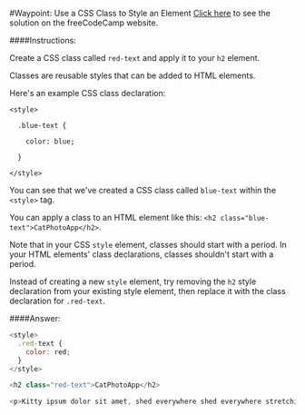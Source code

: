 #Waypoint: Use a CSS Class to Style an Element
<a href="http://freecodecamp.com/challenges/Waypoint:%20Use%20a%20CSS%20Class%20to%20Style%20an%20Element?solution=%3Cstyle%3E%0A%20%20.red-text%20%7B%0A%20%20%20%20color%3A%20red%3B%0A%20%20%7D%0A%3C%2Fstyle%3E%0A%0A%3Ch2%20class%3D%22red-text%22%3ECatPhotoApp%3C%2Fh2%3E%0A%0A%3Cp%3EKitty%20ipsum%20dolor%20sit%20amet%2C%20shed%20everywhere%20shed%20everywhere%20stretching%20attack%20your%20ankles%20chase%20the%20red%20dot%2C%20hairball%20run%20catnip%20eat%20the%20grass%20sniff.%3C%2Fp%3E%0A" target="_blank">Click here</a> to see the solution on the freeCodeCamp website.


####Instructions:
<p class="wrappable negative-10">Create a CSS class called <code>red-text</code> and apply it to your <code>h2</code> element.</p><p class="wrappable negative-10">Classes are reusable styles that can be added to HTML elements.</p><p class="wrappable negative-10">Here&apos;s an example CSS class declaration:</p><p class="wrappable negative-10"><code>&lt;style&gt;</code></p><p class="wrappable negative-10"><code>&#x2009;&#x2009;.blue-text {</code></p><p class="wrappable negative-10"><code>&#x2009;&#x2009;&#x2009;&#x2009;color: blue;</code></p><p class="wrappable negative-10"><code>&#x2009;&#x2009;}</code></p><p class="wrappable negative-10"><code>&lt;/style&gt;</code></p><p class="wrappable negative-10">You can see that we&apos;ve created a CSS class called <code>blue-text</code> within the <code>&lt;style&gt;</code> tag.</p><p class="wrappable negative-10">You can apply a class to an HTML element like this: <code>&lt;h2 class=&quot;blue-text&quot;&gt;CatPhotoApp&lt;/h2&gt;</code>.</p><p class="wrappable negative-10">Note that in your CSS <code>style</code> element, classes should start with a period. In your HTML elements&apos; class declarations, classes shouldn&apos;t start with a period.</p><p class="wrappable negative-10">Instead of creating a new <code>style</code> element, try removing the <code>h2</code> style declaration from your existing style element, then replace it with the class declaration for <code>.red-text</code>.</p><div class="negative-bottom-margin-30"></div>


####Answer:
```javascript
<style>
  .red-text {
    color: red;
  }
</style>

<h2 class="red-text">CatPhotoApp</h2>

<p>Kitty ipsum dolor sit amet, shed everywhere shed everywhere stretching attack your ankles chase the red dot, hairball run catnip eat the grass sniff.</p>

```